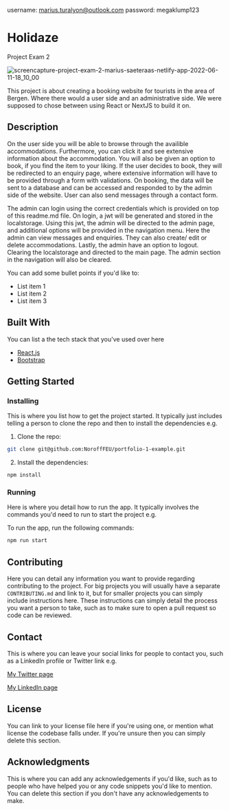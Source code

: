 username: marius.turalyon@outlook.com password: megaklump123

# Holidaze
Project Exam 2

![screencapture-project-exam-2-marius-saeteraas-netlify-app-2022-06-11-18_10_00](https://user-images.githubusercontent.com/71336754/173196116-16e42a46-5980-4845-ac25-33a30ed049e5.png)


This project is about creating a booking website for tourists in the area of Bergen. Where there would a user side and an administrative side. We were supposed to chose between using React or NextJS to build it on.

## Description

On the user side you will be able to browse through the availible accommodations. Furthermore, you can click it and see extensive information about the accommodation. You will also be given an option to book, if you find the item to your liking. If the user decides to book, they will be redirected to an enquiry page, where extensive information will have to be provided through a form with validations. On booking, the data will be sent to a database and can be accessed and responded to by the admin side of the website. User can also send messages through a contact form.

The admin can login using the correct credentials which is provided on top of this readme.md file. On login, a jwt will be generated and stored in the localstorage. Using this jwt, the admin will be directed to the admin page, and additional options will be provided in the navigation menu. Here the admin can view messages and enquiries. They can also create/ edit or delete accommodations. Lastly, the admin have an option to logout. Clearing the localstorage and directed to the main page. The admin section in the navigation will also be cleared.

You can add some bullet points if you'd like to:

- List item 1
- List item 2
- List item 3

## Built With

You can list a the tech stack that you've used over here

- [React.js](https://reactjs.org/)
- [Bootstrap](https://getbootstrap.com)

## Getting Started

### Installing

This is where you list how to get the project started. It typically just includes telling a person to clone the repo and then to install the dependencies e.g.

1. Clone the repo:

```bash
git clone git@github.com:NoroffFEU/portfolio-1-example.git
```

2. Install the dependencies:

```
npm install
```

### Running

Here is where you detail how to run the app. It typically involves the commands you'd need to run to start the project e.g.

To run the app, run the following commands:

```bash
npm run start
```

## Contributing

Here you can detail any information you want to provide regarding contributing to the project. For big projects you will usually have a separate `CONTRIBUTING.md` and link to it, but for smaller projects you can simply include instructions here. These instructions can simply detail the process you want a person to take, such as to make sure to open a pull request so code can be reviewed.

## Contact

This is where you can leave your social links for people to contact you, such as a LinkedIn profile or Twitter link e.g.

[My Twitter page](www.twitter.com)

[My LinkedIn page](www.linkedin.com)

## License

You can link to your license file here if you're using one, or mention what license the codebase falls under. If you're unsure then you can simply delete this section.

## Acknowledgments

This is where you can add any acknowledgements if you'd like, such as to people who have helped you or any code snippets you'd like to mention. You can delete this section if you don't have any acknowledgements to make.
